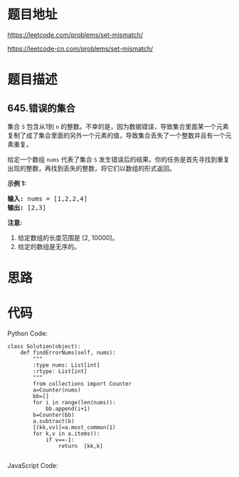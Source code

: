 # 题目地址
https://leetcode.com/problems/set-mismatch/

https://leetcode-cn.com/problems/set-mismatch/
# 题目描述
## 645.错误的集合
<p>集合 <code>S</code> 包含从1到&nbsp;<code>n</code>&nbsp;的整数。不幸的是，因为数据错误，导致集合里面某一个元素复制了成了集合里面的另外一个元素的值，导致集合丢失了一个整数并且有一个元素重复。</p>

<p>给定一个数组 <code>nums</code> 代表了集合 <code>S</code> 发生错误后的结果。你的任务是首先寻找到重复出现的整数，再找到丢失的整数，将它们以数组的形式返回。</p>

<p><strong>示例 1:</strong></p>

<pre>
<strong>输入:</strong> nums = [1,2,2,4]
<strong>输出:</strong> [2,3]
</pre>

<p><strong>注意:</strong></p>

<ol>
	<li>给定数组的长度范围是&nbsp;[2, 10000]。</li>
	<li>给定的数组是无序的。</li>
</ol>

# 思路

# 代码
Python Code:

```
class Solution(object):
    def findErrorNums(self, nums):
        """
        :type nums: List[int]
        :rtype: List[int]
        """
        from collections import Counter
        a=Counter(nums)
        bb=[]
        for i in range(len(nums)):
            bb.append(i+1)
        b=Counter(bb)
        a.subtract(b)
        [(kk,vv)]=a.most_common(1)
        for k,v in a.items():
            if v==-1:
                return  [kk,k]
        
```
JavaScript Code:

```

```
